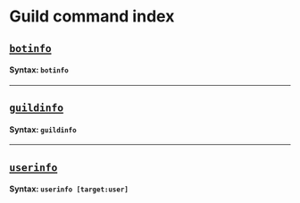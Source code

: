 # Guild command index

## [`botinfo`](./commands/botinfo.md)
#### Syntax: `botinfo`
---
## [`guildinfo`](./commands/botinfo.md)
#### Syntax: `guildinfo`
---
## [`userinfo`](./commands/botinfo.md)
#### Syntax: `userinfo [target:user]`
